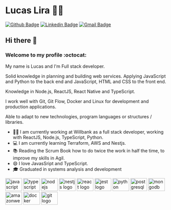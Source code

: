 # Lucas Lira 👨‍💻

[![Github Badge](https://img.shields.io/badge/-Github-000?style=flat-square&logo=Github&logoColor=white&link=https://github.com/lucasrocha1999)](https://github.com/lucasrocha1999)
[![Linkedin Badge](https://img.shields.io/badge/-LinkedIn-blue?style=flat-square&logo=Linkedin&logoColor=white&link=https://www.linkedin.com/in/lucas-lira-3469bb149/)](https://www.linkedin.com/in/lucas-lira-3469bb149)
[![Gmail Badge](https://img.shields.io/badge/-Gmail-c14438?style=flat-square&logo=Gmail&logoColor=white&link=mailto:lucasrocha446@gmail.com)](mailto:lucasrocha446@gmail.com)

## Hi there 👋  
###  Welcome to my profile :octocat:

My name is Lucas and I'm Full stack developer. 

Solid knowledge in planning and building web services. Applying JavaScript and Python to the back end and JavaScript, HTML and CSS to the front end. 

Knowledge in Node.js, ReactJS, React Native and TypeScript.

I work well with Git, Git Flow, Docker and Linux for development and production applications.

Able to adapt to new technologies, program languages ​​or structures / libraries.

- :office_worker: I am currently working at Willbank as a full stack developer, working with ReactJS, Node.js, TypeScript, Python.
- 💻 I am currently learning Terraform, AWS and Nestjs.
- :books: Reading the Scrum Book how to do twice the work in half the time, to improve my skills in Agil.
- 😄 I love JavasSript and TypeScript.
- 🎓 Graduated in systems analysis and development

<!--
**lucasrocha1999/lucasrocha1999** is a ✨ _special_ ✨ repository because its `README.md` (this file) appears on your GitHub profile.

Here are some ideas to get you started:

- 🔭 I’m currently working on Cartão Vai Bem with ReactJS, Node.js, TypeScript, Python.
- 🌱 I’m currently learning ...
- 👯 I’m looking to collaborate on ...
- 🤔 I’m looking for help with ...
- 💬 Ask me about ...
- 📫 How to reach me: ...
- 😄 Pronouns: ...
- ⚡ Fun fact: ...
-->

<div align="left">
  <img src="https://cdn.jsdelivr.net/gh/devicons/devicon/icons/javascript/javascript-original.svg" height="40" width="52" alt="javascript logo"  />
  <img src="https://cdn.jsdelivr.net/gh/devicons/devicon/icons/typescript/typescript-original.svg" height="40" width="52" alt="typescript logo"  />
  <img src="https://cdn.jsdelivr.net/gh/devicons/devicon/icons/nodejs/nodejs-original.svg" height="40" width="52" alt="nodejs logo"  />
  <img src="https://cdn.jsdelivr.net/gh/devicons/devicon/icons/nestjs/nestjs-plain.svg" height="40" width="52" alt="nestjs logo"  />
  <img src="https://cdn.jsdelivr.net/gh/devicons/devicon/icons/react/react-original.svg" height="40" width="52" alt="react logo"  />
  <img src="https://cdn.jsdelivr.net/gh/devicons/devicon/icons/jest/jest-plain.svg" height="40" width="52" alt="jest logo"  />
  <img src="https://cdn.jsdelivr.net/gh/devicons/devicon/icons/python/python-original.svg" height="40" width="52" alt="python logo"  />
  <img src="https://cdn.jsdelivr.net/gh/devicons/devicon/icons/postgresql/postgresql-original.svg" height="40" width="52" alt="postgresql logo"  />
  <img src="https://cdn.jsdelivr.net/gh/devicons/devicon/icons/mongodb/mongodb-original.svg" height="40" width="52" alt="mongodb logo"  />
  <img src="https://cdn.jsdelivr.net/gh/devicons/devicon/icons/amazonwebservices/amazonwebservices-original.svg" height="40" width="52" alt="amazonwebservices logo"  />
  <img src="https://cdn.jsdelivr.net/gh/devicons/devicon/icons/docker/docker-original.svg" height="40" width="52" alt="docker logo"  />
  <img src="https://cdn.jsdelivr.net/gh/devicons/devicon/icons/git/git-original.svg" height="40" width="52" alt="git logo"  />
</div>

###
